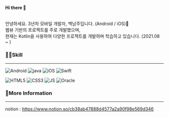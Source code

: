 #### Hi there 👋 

###### 
###### 
<p>
  안녕하세요. 3년차 모바일 개발자, 백남주입니다. (Android / iOS)🌱<br/>  
  웹뷰 기반의 프로젝트를 주로 개발했으며,<br/>
  현재는 Kotlin을 사용하여 다양한 프로젝트를 개발하며 학습하고 있습니다. (2021.08 ~ )
</p>

### 🤹‍♀️Skill
------------
![Android](https://img.shields.io/badge/Android-3DDC84?style=flat-square&logo=Android&logoColor=white)&nbsp;![java](https://img.shields.io/badge/java-007396?style=flat-square&logo=java&logoColor=white)&nbsp;![iOS](https://img.shields.io/badge/iOS-000000?style=flat-square&logo=iOS&logoColor=white)&nbsp;![Swift](https://img.shields.io/badge/Swift-FA7343?style=flat-square&logo=Swift&logoColor=white)
   
![HTML5](https://img.shields.io/badge/HTML5-E34F26?style=flat-square&logo=HTML5&logoColor=white)&nbsp;![CSS3](https://img.shields.io/badge/CSS3-1572B6?style=flat-square&logo=CSS3&logoColor=white)&nbsp;![JS](https://img.shields.io/badge/JavaScript-F7DF1E?style=flat-square&logo=JavaScript&logoColor=black)&nbsp;![Oracle](https://img.shields.io/badge/Oracle-F80000?style=flat-square&logo=Oracle&logoColor=white)&nbsp;
   
### 👻More Information
------------
notion : https://www.notion.so/cb38ab47888d4577a2a90f98e569d346
